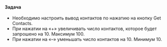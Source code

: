 #### Задача
- Необходимо настроить вывод контактов по нажатию на кнопку Get Contacts.
- При нажатии на «+» увеличивать число контактов, которое будет запрошено на 10. Максимум 100.
- При нажатии на «–» уменьшать число контактов на 10. Минимум 10.